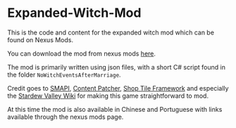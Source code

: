 # Expanded-Witch-Mod
This is the code and content for the expanded witch mod which can be found on Nexus Mods.

You can download the mod from nexus mods [here](https://www.nexusmods.com/stardewvalley/mods/16304).

The mod is primarily written using json files, with a short C# script found in the folder `NoWitchEventsAfterMarriage`.

Credit goes to [SMAPI](https://www.nexusmods.com/stardewvalley/mods/2400), [Content Patcher](https://www.nexusmods.com/stardewvalley/mods/1915), [Shop Tile Framework](https://www.nexusmods.com/stardewvalley/mods/5005) and especially the [Stardew Valley Wiki](https://stardewvalleywiki.com/Modding:Index) for making this game straightforward to mod.

At this time the mod is also available in Chinese and Portuguese with links available through the nexus mods page.
